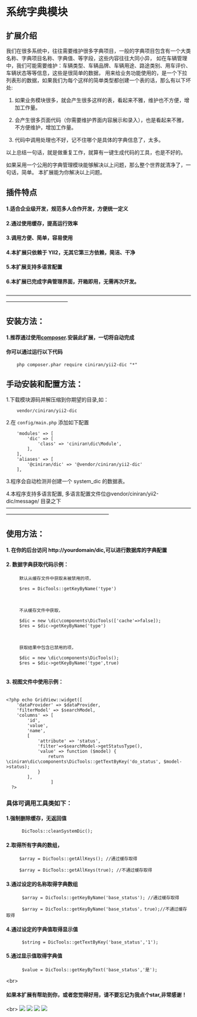 # 系统字典模块
## 扩展介绍 
我们在很多系统中，往往需要维护很多字典项目，一般的字典项目包含有一个大类名称、字典项目名称、字典值、等字段，这些内容往往大同小异，
如在车辆管理中，我们可能需要维护：车辆类型、车辆品牌、车辆用途、路途类别、用车评价、车辆状态等等信息，这些是很简单的数据，
用来给业务功能使用的，是一个下拉列表形的数据，如果我们为每个这样的简单类型都创建一个表的话，那么有以下坏处:
     
1)  如果业务模块很多，就会产生很多这样的表，看起来不雅，维护也不方便，增加工作量。

2)  会产生很多页面代码（你需要维护界面内容展示和录入），也是看起来不雅，不方便维护，增加工作量。

3)  代码中调用处理也不好，记不住哪个是具体的字典信息了，太多。

以上总结一句话，就是做重复工作，就算有一键生成代码的工具，也是不好的。

如果采用一个公用的字典管理模块能够解决以上问题，那么整个世界就清净了，一句话，简单。 
本扩展能为你解决以上问题。  

## 插件特点
#### 1.适合企业级开发，规范多人合作开发，方便统一定义
#### 2.通过使用缓存，提高运行效率
#### 3.调用方便、简单，容易使用
#### 4.本扩展只依赖于 YII2，无其它第三方依赖，简洁、干净
#### 5.本扩展支持多语言配置
#### 6.本扩展已完成字典管理界面，开箱即用，无需再次开发。
————————————————————————————————————————————————

## 安装方法：
#### 1.推荐通过使用[composer](http://getcomposer.org/download/).安装此扩展，一切将自动完成
####  你可以通过运行以下代码
````
    php composer.phar require ciniran/yii2-dic "*"
````

## 手动安装和配置方法：
1.下载模块源码并解压缩到你期望的目录,如：
````
    vendor/ciniran/yii2-dic
````


2.在 `config/main.php` 添加如下配置
````
    'modules' => [
        'dic' => [
            'class' => 'ciniran\dic\Module',
        ],
    ],
    'aliases' => [
        '@ciniran/dic' => '@vendor/ciniran/yii2-dic'
    ],
````
3.程序会自动检测并创建一个 system_dic 的数据表。


4.本程序支持多语言配置,
    多语言配置文件位@vendor/ciniran/yii2-dic/message/ 目录之下 
  ————————————————————————————————————————————————————————
  
## 使用方法：
    
#### 1. 在你的后台访问 http://yourdomain/dic,可以进行数据库的字典配置

#### 2. 数据字典获取代码示例：
````
     默认从缓存文件中获取未被禁用的项，
          
     $res = DicTools::getKeyByName('type')
 
 
 
     不从缓存文件中获取，
          
     $dic = new \dic\components\DicTools(['cache'=>false]);
     $res = $dic->getKeyByName('type')
 
 
 
     获取结果中包含已禁用的项，
     
     $dic = new \dic\components\DicTools();
     $res = $dic->getKeyByName('type',true)
     
````
#### 3. 视图文件中使用示例：
````

<?php echo GridView::widget([
    'dataProvider' => $dataProvider,
    'filterModel' => $searchModel,
    'columns' => [
        'id',
        'value',
        'name',
        [
            'attribute' => 'status',
            'filter'=>$searchModel->getStatusType(),
            'value' => function ($model) {
                return \ciniran\dic\components\DicTools::getTextByKey('do_status', $model->status);
            }
        ],
                 ]
  ?>
````
### 具体可调用工具类如下：

#### 1.强制删除缓存，无返回值
````     
      DicTools::cleanSystemDic();
````

#### 2.取得所有字典的数组，
````
     $array = DicTools::getAllKeys(); //通过缓存取得
     
     $array = DicTools::getAllKeys(true); //不通过缓存取得

````
#### 3.通过设定的名称取得字典数组
````
      $array = DicTools::getKeyByName('base_status'); //通过缓存取得
      
      $array = DicTools::getKeyByName('base_status'，true);//不通过缓存取得

````

#### 4.通过设定的字典值取得显示值
````
      $string = DicTools::getTextByKey('base_status','1');

````
#### 5.通过显示值取得字典值
````
      $value = DicTools::getKeyByText('base_status','是');

````
\<br>
#### 如果本扩展有帮助到你，或者您觉得好用，请不要忘记为我点个star,非常感谢！
\<br>
![](http://github.com/ciniran/yii2-dic/raw/master/images/1.png)
![](http://github.com/ciniran/yii2-dic/raw/master/images/2.png)
![](http://github.com/ciniran/yii2-dic/raw/master/images/3.png)
![](http://github.com/ciniran/yii2-dic/raw/master/images/4.png)
